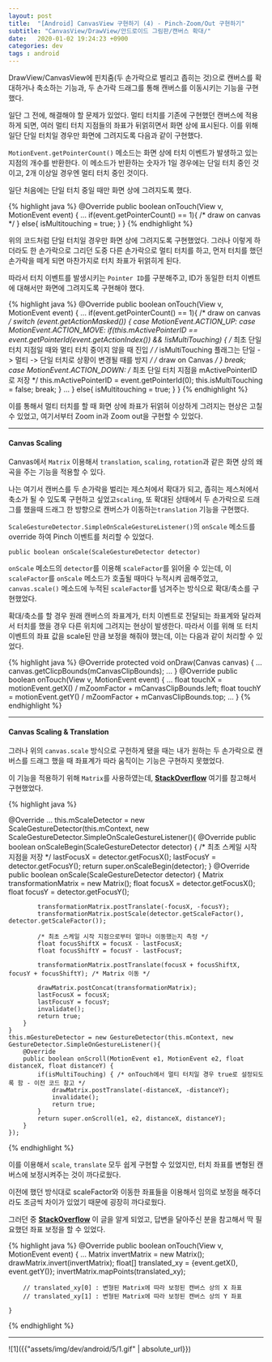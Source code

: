 ```yaml
---
layout: post
title:  "[Android] CanvasView 구현하기 (4) - Pinch-Zoom/Out 구현하기"
subtitle: "CanvasView/DrawView/안드로이드 그림판/캔버스 확대/"
date:   2020-01-02 19:24:23 +0900
categories: dev
tags : android
---
```


DrawView/CanvasView에 핀치줌(두 손가락으로 벌리고 좁히는 것)으로 캔버스를 확대하거나 축소하는 기능과, 두 손가락 드래그를 통해 캔버스를 이동시키는 기능을 구현했다.

일단 그 전에, 해결해야 할 문제가 있었다. 멀티 터치를 기존에 구현했던 캔버스에 적용하게 되면, 여러 멀티 터치 지점들의 좌표가 뒤얽히면서 화면 상에 표시된다. 이를 위해 일단 단일 터치일 경우만 화면에 그려지도록 다음과 같이 구현했다.

`MotionEvent.getPointerCount()` 메소드는 화면 상에 터치 이벤트가 발생하고 있는 지점의 개수를 반환한다. 이 메소드가 반환하는 숫자가 1일 경우에는 단일 터치 중인 것이고, 2개 이상일 경우엔 멀티 터치 중인 것이다.

일단 처음에는 단일 터치 중일 때만 화면 상에 그려지도록 했다.

{% highlight java %}
@Override
public boolean onTouch(View v, MotionEvent event) {
    ...
    if(event.getPointerCount() == 1){
        /* draw on canvas */
    }
    else{
        isMultitouching = true;
    }
}
{% endhighlight %}

위의 코드처럼 단일 터치일 경우만 화면 상에 그려지도록 구현했었다. 그러나 이렇게 하더라도 한 손가락으로 그리던 도중 다른 손가락으로 멀티 터치를 하고, 먼저 터치를 했던 손가락을 떼게 되면 마찬가지로 터치 좌표가 뒤얽히게 된다.

따라서 터치 이벤트를 발생시키는 `Pointer ID`를 구분해주고, ID가 동일한 터치 이벤트에 대해서만 화면에 그려지도록 구현해야 했다.

{% highlight java %}
@Override
public boolean onTouch(View v, MotionEvent event) {
    ...
    if(event.getPointerCount() == 1){
        /* draw on canvas */
        switch (event.getActionMasked()) {
            case MotionEvent.ACTION_UP:
            case MotionEvent.ACTION_MOVE:
                if(this.mActivePointerID == event.getPointerId(event.getActionIndex()) && !isMultiTouching) {
                    /* 최초 단일 터치 지점일 때와 멀티 터치 중이지 않을 때 진입 */
                    /* isMultiTouching 플래그는 단일 -> 멀티 -> 단일 터치로 상황이 변경될 때를 방지 */
                    /* draw on Canvas */
                }
                break;
            case MotionEvent.ACTION_DOWN:
                /* 최초 단일 터치 지점을 mActivePointerID로 저장 */
                this.mActivePointerID = event.getPointerId(0);
                this.isMultiTouching = false;
                break;
        }
        ...
    }
    else{
        isMultitouching = true;
    }
}
{% endhighlight %}

이를 통해서 멀티 터치를 할 때 화면 상에 좌표가 뒤얽혀 이상하게 그려지는 현상은 고칠 수 있었고, 여기서부터 Zoom in과 Zoom out을 구현할 수 있었다.

-----------

#### Canvas Scaling

Canvas에서 `Matrix` 이용해서 `translation`, `scaling`, `rotation`과 같은 화면 상의 왜곡을 주는 기능을 적용할 수 있다.

나는 여기서 캔버스를 두 손가락을 벌리는 제스처에서 확대가 되고, 좁히는 제스처에서 축소가 될 수 있도록 구현하고 싶었고`scaling`, 또 확대된 상태에서 두 손가락으로 드래그를 했을때 드래그 한 방향으로 캔버스가 이동하는`translation` 기능을 구현했다.

`ScaleGestureDetector.SimpleOnScaleGestureListener()`의 `onScale` 메소드를 override 하여 Pinch 이벤트를 처리할 수 있었다.

`public boolean onScale(ScaleGestureDetector detector)` 

`onScale` 메소드의 `detector`를 이용해 `scaleFactor`를 읽어올 수 있는데, 이 `scaleFactor`를 `onScale` 메소드가 호출될 때마다 누적시켜 곱해주었고, `canvas.scale()` 메소드에 누적된 `scaleFactor`를 넘겨주는 방식으로 확대/축소를 구현했었다.

확대/축소를 할 경우 원래 캔버스의 좌표계가, 터치 이벤트로 전달되는 좌표계와 달라져서 터치를 했을 경우 다른 위치에 그려지는 현상이 발생한다. 따라서 이를 위해 또 터치 이벤트의 좌표 값을 scale된 만큼 보정을 해줘야 했는데, 이는 다음과 같이 처리할 수 있었다.

{% highlight java %}
    @Override
    protected void onDraw(Canvas canvas) {
        ...
        canvas.getClicpBounds(mCanvasClipBounds);
        ...
    }
    @Override
    public boolean onTouch(View v, MotionEvent event) {
        ...
        float touchX = motionEvent.getX() / mZoomFactor + mCanvasClipBounds.left;
        float touchY = motionEvent.getY() / mZoomFactor + mCanvasClipBounds.top;
        ...
    }
{% endhighlight %}

-----------

#### Canvas Scaling & Translation

그러나 위의 `canvas.scale` 방식으로 구헌하게 됐을 때는 내가 원하는 두 손가락으로 캔버스를 드래그 했을 때 좌표계가 따라 움직이는 기능은 구현하지 못했었다.

이 기능을 적용하기 위해 `Matrix`를 사용하였는데, **[StackOverflow]({{"https://stackoverflow.com/questions/19458094/canvas-zooming-in-shifting-and-scaling-on-android"}})** 여기를 참고해서 구현했었다.

{% highlight java %}

@Override
    ...
    this.mScaleDetector = new ScaleGestureDetector(this.mContext, new ScaleGestureDetector.SimpleOnScaleGestureListener(){
        @Override
        public boolean onScaleBegin(ScaleGestureDetector detector) {
            /* 최초 스케일 시작 지점을 저장 */
            lastFocusX = detector.getFocusX();
            lastFocusY = detector.getFocusY();
            return super.onScaleBegin(detector);
        }
        @Override
        public boolean onScale(ScaleGestureDetector detector) {
            Matrix transformationMatrix = new Matrix();
            float focusX = detector.getFocusX();
            float focusY = detector.getFocusY();
            
            transformationMatrix.postTranslate(-focusX, -focusY);
            transformationMatrix.postScale(detector.getScaleFactor(), detector.getScaleFactor());
            
            /* 최초 스케일 시작 지점으로부터 얼마나 이동했는지 측정 */
            float focusShiftX = focusX - lastFocusX;
            float focusShiftY = focusY - lastFocusY;

            transformationMatrix.postTranslate(focusX + focusShiftX, focusY + focusShiftY); /* Matrix 이동 */
            
            drawMatrix.postConcat(transformationMatrix);
            lastFocusX = focusX;
            lastFocusY = focusY;
            invalidate();
            return true;
        }
    }
    this.mGestureDetector = new GestureDetector(this.mContext, new GestureDetector.SimpleOnGestureListener(){
        @Override
        public boolean onScroll(MotionEvent e1, MotionEvent e2, float distanceX, float distanceY) {
            if(isMultiTouching) { /* onTouch에서 멀티 터치일 경우 true로 설정되도록 함 - 이전 코드 참고 */
                drawMatrix.postTranslate(-distanceX, -distanceY);
                invalidate();
                return true;
            }
            return super.onScroll(e1, e2, distanceX, distanceY);
        }
    });
{% endhighlight %}

이를 이용해서 `scale`, `translate` 모두 쉽게 구현할 수 있었지만, 터치 좌표를 변형된 캔버스에 보정시켜주는 것이 까다로웠다.

이전에 했던 방식대로 scaleFactor와 이동한 좌표들을 이용해서 임의로 보정을 해주더라도 조금씩 차이가 있었기 때문에 굉장히 까다로웠다.

그러던 중 **[StackOverflow]({{"https://stackoverflow.com/questions/9016230/convert-touched-value-to-points-based-on-matrix"}})** 이 글을 알게 되었고, 답변을 달아주신 분을 참고해서 딱 필요했던 좌표 보정을 할 수 있었다.

{% highlight java %}
    @Override
    public boolean onTouch(View v, MotionEvent event) {
        ...
        Matrix invertMatrix = new Matrix();
        drawMatrix.invert(invertMatrix);
        float[] translated_xy = {event.getX(), event.getY()};
        invertMatrix.mapPoints(translated_xy);

        // translated_xy[0] : 변형된 Matrix에 따라 보정된 캔버스 상의 X 좌표
        // translated_xy[1] : 변형된 Matrix에 따라 보정된 캔버스 상의 Y 좌표

    }
{% endhighlight %}

------------------

![1]({{"assets/img/dev/android/5/1.gif" | absolute_url}})